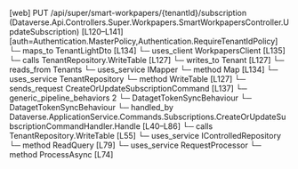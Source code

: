 [web] PUT /api/super/smart-workpapers/{tenantId}/subscription  (Dataverse.Api.Controllers.Super.Workpapers.SmartWorkpapersController.UpdateSubscription)  [L120–L141] [auth=Authentication.MasterPolicy,Authentication.RequireTenantIdPolicy]
  └─ maps_to TenantLightDto [L134]
  └─ uses_client WorkpapersClient [L135]
  └─ calls TenantRepository.WriteTable [L127]
  └─ writes_to Tenant [L127]
    └─ reads_from Tenants
  └─ uses_service IMapper
    └─ method Map [L134]
  └─ uses_service TenantRepository
    └─ method WriteTable [L127]
  └─ sends_request CreateOrUpdateSubscriptionCommand [L137]
    └─ generic_pipeline_behaviors 2
      └─ DatagetTokenSyncBehaviour
      └─ DatagetTokenSyncBehaviour
    └─ handled_by Dataverse.ApplicationService.Commands.Subscriptions.CreateOrUpdateSubscriptionCommandHandler.Handle [L40–L86]
      └─ calls TenantRepository.WriteTable [L55]
      └─ uses_service IControlledRepository<DocumentStore>
        └─ method ReadQuery [L79]
      └─ uses_service RequestProcessor
        └─ method ProcessAsync [L74]

